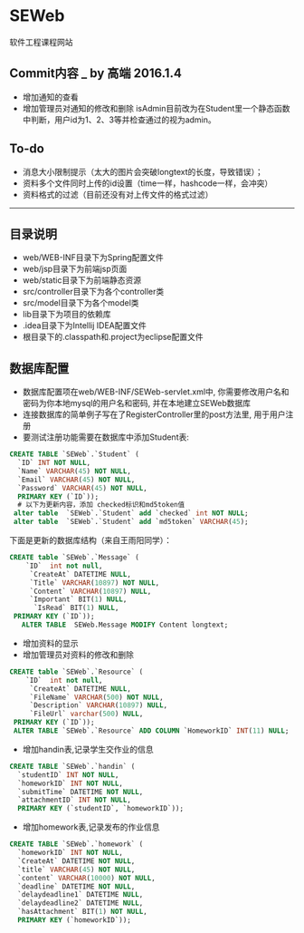 # SEWeb
软件工程课程网站

## Commit内容 _ by 高端 2016.1.4
+ 增加通知的查看
+ 增加管理员对通知的修改和删除
    isAdmin目前改为在Student里一个静态函数中判断，用户id为1、2、3等并检查通过的视为admin。



## To-do
- 消息大小限制提示（太大的图片会突破longtext的长度，导致错误）；
- 资料多个文件同时上传的id设置（time一样，hashcode一样，会冲突）
- 资料格式的过滤（目前还没有对上传文件的格式过滤）

-------------------------

## 目录说明

+ web/WEB-INF目录下为Spring配置文件
+ web/jsp目录下为前端jsp页面
+ web/static目录下为前端静态资源
+ src/controller目录下为各个controller类
+ src/model目录下为各个model类
+ lib目录下为项目的依赖库
+ .idea目录下为Intellij IDEA配置文件
+ 根目录下的.classpath和.project为eclipse配置文件

## 数据库配置

+ 数据库配置项在web/WEB-INF/SEWeb-servlet.xml中, 你需要修改用户名和密码为你本地mysql的用户名和密码, 并在本地建立SEWeb数据库
+ 连接数据库的简单例子写在了RegisterController里的post方法里, 用于用户注册
+ 要测试注册功能需要在数据库中添加Student表:

```sql
CREATE TABLE `SEWeb`.`Student` (
  `ID` INT NOT NULL,
  `Name` VARCHAR(45) NOT NULL,
  `Email` VARCHAR(45) NOT NULL,
  `Password` VARCHAR(45) NOT NULL,
  PRIMARY KEY (`ID`));
  # 以下为更新内容，添加 checked标识和md5token值
 alter table  `SEWeb`.`Student` add `checked` int NOT NULL;
 alter table  `SEWeb`.`Student` add `md5token` VARCHAR(45);
```

下面是更新的数据库结构（来自王雨阳同学）：

```sql
CREATE table `SEWeb`.`Message` (
	`ID`  int not null,
	 `CreateAt` DATETIME NULL,
     `Title` VARCHAR(10897) NOT NULL,
	 `Content` VARCHAR(10897) NULL,
     `Important` BIT(1) NULL,
      `IsRead` BIT(1) NULL,
 PRIMARY KEY (`ID`));
   ALTER TABLE  SEWeb.Message MODIFY Content longtext;          
```

+ 增加资料的显示
+ 增加管理员对资料的修改和删除

```sql
CREATE table `SEWeb`.`Resource` (
	`ID`  int not null,
	 `CreateAt` DATETIME NULL,
     `FileName` VARCHAR(500) NOT NULL,
	 `Description` VARCHAR(10897) NULL,
     `FileUrl` varchar(500) NULL,
 PRIMARY KEY (`ID`));
 ALTER TABLE `SEWeb`.`Resource` ADD COLUMN `HomeworkID` INT(11) NULL;
```

+ 增加handin表,记录学生交作业的信息

```sql
CREATE TABLE `SEWeb`.`handin` (
  `studentID` INT NOT NULL,
  `homeworkID` INT NOT NULL,
  `submitTime` DATETIME NOT NULL,
  `attachmentID` INT NOT NULL,
  PRIMARY KEY (`studentID`, `homeworkID`));
```

+ 增加homework表,记录发布的作业信息

```sql
CREATE TABLE `SEWeb`.`homework` (
  `homeworkID` INT NOT NULL,
  `CreateAt` DATETIME NOT NULL,
  `title` VARCHAR(45) NOT NULL,
  `content` VARCHAR(10000) NOT NULL,
  `deadline` DATETIME NOT NULL,
  `delaydeadline1` DATETIME NULL,
  `delaydeadline2` DATETIME NULL,
  `hasAttachment` BIT(1) NOT NULL,
  PRIMARY KEY (`homeworkID`));
```
